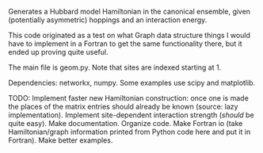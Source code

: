 Generates a Hubbard model Hamiltonian in the canonical ensemble, given (potentially asymmetric) hoppings and an interaction energy.

This code originated as a test on what Graph data structure things I would have to implement in a Fortran to get the same functionality there, but it ended up proving quite useful.

The main file is geom.py. Note that sites are indexed starting at 1.

Dependencies: networkx, numpy. Some examples use scipy and matplotlib.

TODO:
Implement faster new Hamiltonian construction: once one is made the places of the matrix entries should already be known (source: lazy implementation).
Implement site-dependent interaction strength (*should* be quite easy).
Make documentation.
Organize code.
Make Fortran io (take Hamiltonian/graph information printed from Python code here and put it in Fortran).
Make better examples.
